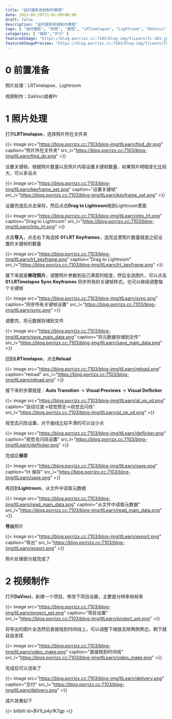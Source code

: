 ```yaml
---
title: "延时摄影视频制作教程"
date: 2023-08-20T21:01:00+08:00
draft: false
description: "延时摄影视频制作教程"
tags: [ "延时摄影", "视频", "教程", "LRTimelapse", "Lightroom", "DaVinci" ]
categories: [ "摄影","学习" ]
featuredImage: "https://blog.porrizx.cc:7103/blog-img/tlLearn/TL-383.jpg"
featuredImagePreview: "https://blog.porrizx.cc:7103/blog-img/tlLearn/TL-383.jpg"
---
```


# 0 前置准备

照片处理：LRTimelapse、Lightroom

视频制作：DaVinci或者Pr

# 1 照片处理

打开**LRTimelapse**，选择照片所在文件夹

{{< image src="https://blog.porrizx.cc:7103/blog-img/tlLearn/find_dir.png" caption="照片所在文件夹" src_l="https://blog.porrizx.cc:7103/blog-img/tlLearn/find_dir.png" >}}

设置关键帧，根据照片数量以及照片内容设置关键帧数量，如果照片明暗变化比较大，可以多设点

{{< image src="https://blog.porrizx.cc:7103/blog-img/tlLearn/keyframe_set.png" caption="设置关键帧" src_l="https://blog.porrizx.cc:7103/blog-img/tlLearn/keyframe_set.png" >}}

设置完成后点击保存，然后点击**Drag to Lightroom**拖到Lightroom里面

{{< image src="https://blog.porrizx.cc:7103/blog-img/tlLearn/into_lrt.png" caption="Drag to Lightroom" src_l="https://blog.porrizx.cc:7103/blog-img/tlLearn/into_lrt.png" >}}

点击**导入**，点击右下角选择 **01 LRT Keyframes**，选完这里照片数量就是之前设置的关键帧的数量

{{< image src="https://blog.porrizx.cc:7103/blog-img/tlLearn/lrt_keyframe.png" caption="Drag to Lightroom" src_l="https://blog.porrizx.cc:7103/blog-img/tlLearn/lrt_keyframe.png" >}}

接下来就是**修改照片**，调整照片参数到自己满意的程度，然后全选图片，可以点击 **01 LRTimelapse Sync Keyframes**
同步所有的关键帧样式，也可以继续调整每个关键帧

{{< image src="https://blog.porrizx.cc:7103/blog-img/tlLearn/sync.png" caption="同步所有关键帧设置" src_l="https://blog.porrizx.cc:7103/blog-img/tlLearn/sync.png" >}}

调整完，将元数据存储到文件

{{< image src="https://blog.porrizx.cc:7103/blog-img/tlLearn/save_main_data.png" caption="将元数据存储到文件" src_l="https://blog.porrizx.cc:7103/blog-img/tlLearn/save_main_data.png" >}}

回到**LRTimelapse**，点击**Reload**

{{< image src="https://blog.porrizx.cc:7103/blog-img/tlLearn/reload.png" caption="reload" src_l="https://blog.porrizx.cc:7103/blog-img/tlLearn/reload.png" >}}

接下来的步骤就是：**Auto Transition** -> **Visual Previews** -> **Visual Deflicker**

{{< image src="https://blog.porrizx.cc:7103/blog-img/tlLearn/at_vp_vd.png" caption="自动过渡->视觉预览->视觉去闪烁" src_l="https://blog.porrizx.cc:7103/blog-img/tlLearn/at_vp_vd.png" >}}

视觉去闪烁设置，对于曲线比较平滑的可以设少点

{{< image src="https://blog.porrizx.cc:7103/blog-img/tlLearn/deflicker.png" caption="视觉去闪烁设置" src_l="https://blog.porrizx.cc:7103/blog-img/tlLearn/deflicker.png" >}}

完成后**保存**

{{< image src="https://blog.porrizx.cc:7103/blog-img/tlLearn/save.png" caption="lrt 保存" src_l="https://blog.porrizx.cc:7103/blog-img/tlLearn/save.png" >}}

再回到**Lightroom**，从文件中读取元数据

{{< image src="https://blog.porrizx.cc:7103/blog-img/tlLearn/read_main_data.png" caption="从文件中读取元数据" src_l="https://blog.porrizx.cc:7103/blog-img/tlLearn/read_main_data.png" >}}

**导出**照片

{{< image src="https://blog.porrizx.cc:7103/blog-img/tlLearn/export.png" caption="导出" src_l="https://blog.porrizx.cc:7103/blog-img/tlLearn/export.png" >}}

照片处理部分就完成了

# 2 视频制作

打开**DaVinci**，新建一个项目，修改下项目设置，主要是分辨率和帧率

{{< image src="https://blog.porrizx.cc:7103/blog-img/tlLearn/project_set.png" caption="项目设置" src_l="https://blog.porrizx.cc:7103/blog-img/tlLearn/project_set.png" >}}

将导出的图片全选然后直接拖到时间线上，可以调整下缩放去除两侧黑边，剩下就自由发挥

{{< image src="https://blog.porrizx.cc:7103/blog-img/tlLearn/video_make.png" caption="直接拖到时间线" src_l="https://blog.porrizx.cc:7103/blog-img/tlLearn/video_make.png" >}}

完成后可以渲染了

{{< image src="https://blog.porrizx.cc:7103/blog-img/tlLearn/delivery.png" caption="交付" src_l="https://blog.porrizx.cc:7103/blog-img/tlLearn/delivery.png" >}}

成片效果如下

{{< bilibili id=BV1Lp4y1K7gp >}}
